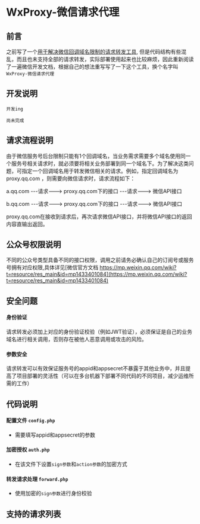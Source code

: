# WxProxy-微信请求代理

## 前言 

之前写了一个[用于解决微信回调域名限制的请求转发工具](https://github.com/ParrySMS/ReqForward), 但是代码结构有些混乱，而且也未支持全部的请求转发，实际部署使用起来也比较麻烦，因此重新阅读了一遍微信开发文档，根据自己的想法重写写了一下这个工具，换个名字叫 `WxProxy-微信请求代理`

## 开发说明
```
开发ing

尚未完成
```

## 请求流程说明 

由于微信服务号后台限制只能有1个回调域名，当业务需求需要多个域名使用同一个服务号相关请求时，就必须要将相关业务部署到同一个域名下。为了解决这类问题，可指定一个回调域名用于转发微信相关的请求。例如，指定回调域名为 proxy.qq.com ，则需要向微信请求时，请求流程如下：

        
a.qq.com  ---请求--->  proxy.qq.com下的接口 ---请求---> 微信API接口

b.qq.com  ---请求--->  proxy.qq.com下的接口 ---请求---> 微信API接口

proxy.qq.com在接收到请求后，再次请求微信API接口，并将微信API接口的返回内容直输出返回。

## 公众号权限说明

不同的公众号类型具备不同的接口权限，调用之前请务必确认自己的订阅号或服务号拥有对应权限,具体详见[微信官方文档 https://mp.weixin.qq.com/wiki?t=resource/res_main&id=mp1433401084](https://mp.weixin.qq.com/wiki?t=resource/res_main&id=mp1433401084)


## 安全问题


#### 身份验证

请求转发必须加上对应的身份验证校验（例如JWT验证），必须保证是自己的业务域名进行相关调用，否则存在被他人恶意调用或攻击的风险。


#### 参数安全

请求转发可以有效保证服务号的appid和appsecret不暴露于其他业务中，并且提高了项目部署的灵活性（可以在多台机器下部署不同代码的不同项目，减少运维所需的工作）

## 代码说明

#### 配置文件 `config.php`

- 需要填写appid和appsecret的参数

#### 加密授权 `auth.php`

- 在该文件下设置`sign参数`和`action参数`的加密方式

#### 转发请求处理 `forward.php`

- 使用加密的`sign参数`进行身份校验


## 支持的请求列表

